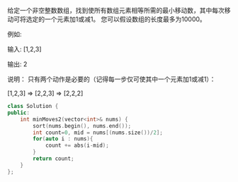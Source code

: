 给定一个非空整数数组，找到使所有数组元素相等所需的最小移动数，其中每次移动可将选定的一个元素加1或减1。 您可以假设数组的长度最多为10000。

例如:

输入:
[1,2,3]

输出:
2

说明：
只有两个动作是必要的（记得每一步仅可使其中一个元素加1或减1）： 

[1,2,3]  =>  [2,2,3]  =>  [2,2,2]  


```cpp
class Solution {
public:
    int minMoves2(vector<int>& nums) {
        sort(nums.begin(), nums.end());
        int count=0, mid = nums[(nums.size())/2];
        for(auto i : nums){
            count += abs(i-mid);
        }
        return count;
    }
};
```
